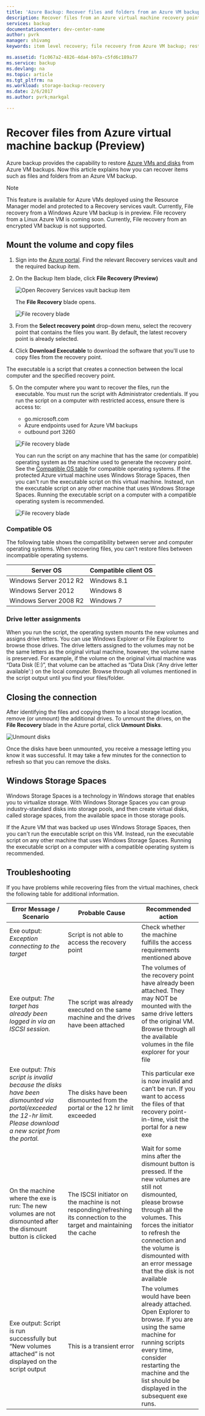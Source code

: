 ```yaml
---
title: 'Azure Backup: Recover files and folders from an Azure VM backup | Microsoft Docs'
description: Recover files from an Azure virtual machine recovery point
services: backup
documentationcenter: dev-center-name
author: pvrk
manager: shivamg
keywords: item level recovery; file recovery from Azure VM backup; restore files from Azure VM

ms.assetid: f1c067a2-4826-4da4-b97a-c5fd6c189a77
ms.service: backup
ms.devlang: na
ms.topic: article
ms.tgt_pltfrm: na
ms.workload: storage-backup-recovery
ms.date: 2/6/2017
ms.author: pvrk;markgal

---
```

# Recover files from Azure virtual machine backup (Preview)

Azure backup provides the capability to restore [Azure VMs and disks](./backup-azure-arm-restore-vms.md) from Azure VM backups. Now this article explains how you can recover items such as files and folders from an Azure VM backup.

> [!Note]
> This feature is available for Azure VMs deployed using the Resource Manager model and protected to a Recovery services vault.
> Currently, File recovery from a Windows Azure VM backup is in preview. File recovery from a Linux Azure VM is coming soon.
Currently, File recovery from an encrypted VM backup is not supported.
>

## Mount the volume and copy files

1. Sign into the [Azure portal](http://portal.Azure.com). Find the relevant Recovery services vault and the required backup item.

2. On the Backup Item blade, click **File Recovery (Preview)**

    ![Open Recovery Services vault backup item](./media/backup-azure-restore-files-from-vm/open-vault-item.png)

    The **File Recovery** blade opens.

    ![File recovery blade](./media/backup-azure-restore-files-from-vm/file-recovery-blade.png)

3. From the **Select recovery point** drop-down menu, select the recovery point that contains the files you want. By default, the latest recovery point is already selected.

4. Click **Download Executable** to download the software that you'll use to copy files from the recovery point.

  The executable is a script that creates a connection between the local computer and the specified recovery point.

5. On the computer where you want to recover the files, run the executable. You must run the script with Administrator credentials. If you run the script on a computer with restricted access, ensure there is access to:

    - go.microsoft.com
    - Azure endpoints used for Azure VM backups
    - outbound port 3260

    ![File recovery blade](./media/backup-azure-restore-files-from-vm/executable-output.png)

    You can run the script on any machine that has the same (or compatible) operating system as the machine used to generate the recovery point. See the [Compatible OS table](backup-azure-restore-files-from-vm.md#compatible-os) for compatible operating systems. If the protected Azure virtual machine uses Windows Storage Spaces, then you can't run the executable script on this virtual machine. Instead, run the executable script on any other machine that uses Windows Storage Spaces. Running the executable script on a computer with a compatible operating system is recommended.

    ![File recovery blade](./media/backup-azure-restore-files-from-vm/volumes-attached.png)

### Compatible OS

The following table shows the compatibility between server and computer operating systems. When recovering files, you can't restore files between incompatible operating systems.

|Server OS | Compatible client OS  |
| --------------- | ---- |
| Windows Server 2012 R2 | Windows 8.1 |
| Windows Server 2012    | Windows 8  |
| Windows Server 2008 R2 | Windows 7   |


### Drive letter assignments

When you run the script, the operating system mounts the new volumes and assigns drive letters. You can use Windows Explorer or File Explorer to browse those drives. The drive letters assigned to the volumes may not be the same letters as the original virtual machine, however, the volume name is preserved. For example, if the volume on the original virtual machine was “Data Disk (E:\)”, that volume can be attached as “Data Disk ('Any drive letter available':\) on the local computer. Browse through all volumes mentioned in the script output until you find your files/folder.  


## Closing the connection

After identifying the files and copying them to a local storage location, remove (or unmount) the additional drives. To unmount the drives, on the **File Recovery** blade in the Azure portal, click **Unmount Disks**.

![Unmount disks](./media/backup-azure-restore-files-from-vm/unmount-disks3.png)

Once the disks have been unmounted, you receive a message letting you know it was successful. It may take a few minutes for the connection to refresh so that you can remove the disks.

## Windows Storage Spaces

Windows Storage Spaces is a technology in Windows storage that enables you to virtualize storage. With Windows Storage Spaces you can group industry-standard disks into storage pools, and then create virtual disks, called storage spaces, from the available space in those storage pools.

If the Azure VM that was backed up uses Windows Storage Spaces, then you can't run the executable script on this VM. Instead, run the executable script on any other machine that uses Windows Storage Spaces. Running the executable script on a computer with a compatible operating system is recommended.

## Troubleshooting

If you have problems while recovering files from the virtual machines, check the following table for additional information.

| Error Message / Scenario | Probable Cause | Recommended action |
| ------------------------ | -------------- | ------------------ |
| Exe output: *Exception connecting to the target* |Script is not able to access the recovery point	| Check whether the machine fulfills the access requirements mentioned above|  
|	Exe output: *The target has already been logged in via an ISCSI session.* |	The script was already executed on the same machine and the drives have been attached |	The volumes of the recovery point have already been attached. They may NOT be mounted with the same drive letters of the original VM. Browse through all the available volumes in the file explorer for your file |
| Exe output: *This script is invalid because the disks have been dismounted via portal/exceeded the 12-hr limit. Please download a new script from the portal.* |	The disks have been dismounted from the portal or the 12 hr limit exceeded |	This particular exe is now invalid and can’t be run. If you want to access the files of that recovery point-in-time, visit the portal for a new exe|
| On the machine where the exe is run: The new volumes are not dismounted after the dismount button is clicked |	The ISCSI initiator on the machine is not responding/refreshing its connection to the target and maintaining the cache |	Wait for some mins after the dismount button is pressed. If the new volumes are still not dismounted, please browse through all the volumes. This forces the initiator to refresh the connection and the volume is dismounted with an error message that the disk is not available|
| Exe output: Script is run successfully but “New volumes attached” is not displayed on the script output |	This is a transient error	| The volumes would have been already attached. Open Explorer to browse. If you are using the same machine for running scripts every time, consider restarting the machine and the list should be displayed in the subsequent exe runs. |

